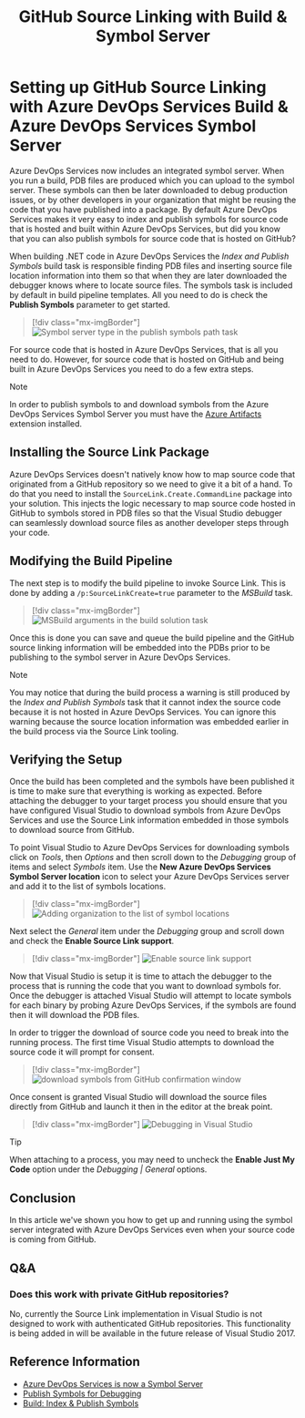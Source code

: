 ﻿---
title: GitHub Source Linking with Build & Symbol Server
description: Using build to index and publish symbols from an Azure DevOps Services-hosted Git repository works out of the gate, but with a little bit of extra work you can make it work on GitHub-hosted repositories as well.
ms.technology: devops-artifacts
ms.assetid: 3cb56371-3ef2-4bd9-871b-ec6cfa93bedf
ms.date: 10/29/2020
ms.topic: conceptual
monikerRange: '>= tfs-2017'
---

# Setting up GitHub Source Linking with Azure DevOps Services Build & Azure DevOps Services Symbol Server

Azure DevOps Services now includes an integrated symbol server. When you run a build, PDB files are produced which you can upload to the symbol server. These symbols can then be later downloaded to debug production issues, or by other developers in your organization that might be reusing the code that you have published into a package. By default Azure DevOps Services makes it very easy to index and publish symbols for source code that is hosted and built within Azure DevOps Services, but did you know that you can also publish symbols for source code that is hosted on GitHub?

When building .NET code in Azure DevOps Services the _Index and Publish Symbols_ build task is responsible finding PDB files and inserting source file location information into them so that when they are later downloaded the debugger knows where to locate source files. The symbols task is included by default in build pipeline templates. All you need to do is check the **Publish Symbols** parameter to get started.

> [!div class="mx-imgBorder"] 
> ![Symbol server type in the publish symbols path task](media/publish-symbols-task-classic.png)

For source code that is hosted in Azure DevOps Services, that is all you need to do. However, for source code that is hosted on GitHub and being built in Azure DevOps Services you need to do a few extra steps.

> [!NOTE]
> In order to publish symbols to and download symbols from the Azure DevOps Services Symbol Server you must have the [Azure Artifacts](https://marketplace.visualstudio.com/items?itemName=ms.feed) extension installed.

## Installing the Source Link Package

Azure DevOps Services doesn't natively know how to map source code that originated from a GitHub repository so we need to give it a bit of a hand. To do that you need to install the `SourceLink.Create.CommandLine` package into your solution. This injects the logic necessary to map source code hosted in GitHub to symbols stored in PDB files so that the Visual Studio debugger can seamlessly download source files as another developer steps through your code.

## Modifying the Build Pipeline

The next step is to modify the build pipeline to invoke Source Link. This is done by adding a `/p:SourceLinkCreate=true` parameter to the _MSBuild_ task.

> [!div class="mx-imgBorder"] 
> ![MSBuild arguments in the build solution task](media/build-solution-task-classic.png)

Once this is done you can save and queue the build pipeline and the GitHub source linking information will be embedded into the PDBs prior to be publishing to the symbol server in Azure DevOps Services.

> [!NOTE]
> You may notice that during the build process a warning is still produced by the _Index and Publish Symbols_ task that it cannot index the source code because it is not hosted in Azure DevOps Services. You can ignore this warning because the source location information was embedded earlier in the build process via the Source Link tooling.

## Verifying the Setup

Once the build has been completed and the symbols have been published it is time to make sure that everything is working as expected. Before attaching the debugger to your target process you should ensure that you have configured Visual Studio to download symbols from Azure DevOps Services and use the Source Link information embedded in those symbols to download source from GitHub.

To point Visual Studio to Azure DevOps Services for downloading symbols click on _Tools_, then _Options_ and then scroll down to the _Debugging_ group of items and select _Symbols_ item. Use the **New Azure DevOps Services Symbol Server location** icon to select your Azure DevOps Services server and add it to the list of symbols locations.

> [!div class="mx-imgBorder"]
> ![Adding organization to the list of symbol locations](media/symbols-location.png)

Next select the _General_ item under the _Debugging_ group and scroll down and check the **Enable Source Link support**.

> [!div class="mx-imgBorder"]
> ![Enable source link support](media/enable-source-link-support.png)

Now that Visual Studio is setup it is time to attach the debugger to the process that is running the code that you want to download symbols for. Once the debugger is attached Visual Studio will attempt to locate symbols for each binary by probing Azure DevOps Services, if the symbols are found then it will download the PDB files.

In order to trigger the download of source code you need to break into the running process. The first time Visual Studio attempts to download the source code it will prompt for consent.

> [!div class="mx-imgBorder"]
> ![download symbols from GitHub confirmation window](media/download-symbols-confirmation.png)

Once consent is granted Visual Studio will download the source files directly from GitHub and launch it then in the editor at the break point.

> [!div class="mx-imgBorder"]
> ![Debugging in Visual Studio](media/debugging-in-visual-studio.png)

> [!TIP]
> When attaching to a process, you may need to uncheck the **Enable Just My Code** option under the _Debugging | General_ options.

## Conclusion
In this article we've shown you how to get up and running using the symbol server integrated with Azure DevOps Services even when your source code is coming from GitHub.

## Q&A

### Does this work with private GitHub repositories?

No, currently the Source Link implementation in Visual Studio is not designed to work with authenticated GitHub repositories. This functionality is being added in will be available in the future release of Visual Studio 2017.

## Reference Information

- [Azure DevOps Services is now a Symbol Server](https://blogs.msdn.microsoft.com/devops/2017/11/15/vsts-is-now-a-symbol-server/)
- [Publish Symbols for Debugging](/azure/devops/pipelines/symbols/)
- [Build: Index & Publish Symbols](/azure/devops/pipelines/tasks/build/index-sources-publish-symbols)

